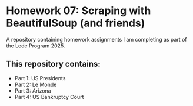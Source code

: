 # Homework 07: Scraping with BeautifulSoup (and friends)

A repository containing homework assignments I am completing as part of the Lede Program 2025.

## This repository contains:

* Part 1: US Presidents
* Part 2: Le Monde
* Part 3: Arizona
* Part 4: US Bankruptcy Court

